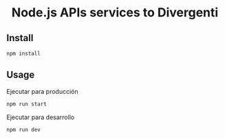 <h1 align="center">Node.js APIs services to Divergenti</h1>

## Install

```sh
npm install
```

## Usage

Ejecutar para producción
```sh
npm run start 
```
Ejecutar para desarrollo
```sh
npm run dev 
```